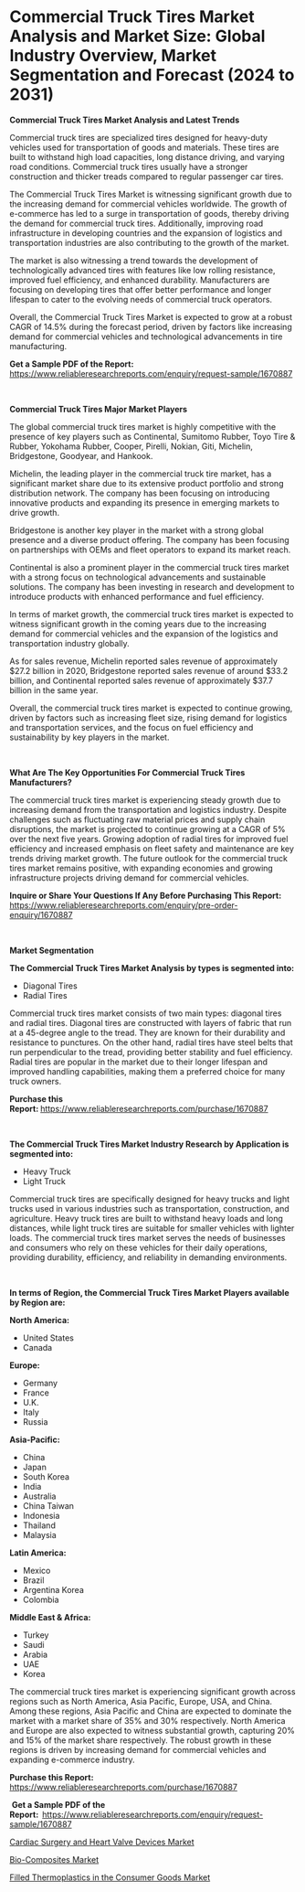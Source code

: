 <p><h1>Commercial Truck Tires Market Analysis and Market Size: Global Industry Overview, Market Segmentation and Forecast (2024 to 2031)</h1></p><p><strong>Commercial Truck Tires Market Analysis and Latest Trends</strong></p>
<p><p>Commercial truck tires are specialized tires designed for heavy-duty vehicles used for transportation of goods and materials. These tires are built to withstand high load capacities, long distance driving, and varying road conditions. Commercial truck tires usually have a stronger construction and thicker treads compared to regular passenger car tires.</p><p>The Commercial Truck Tires Market is witnessing significant growth due to the increasing demand for commercial vehicles worldwide. The growth of e-commerce has led to a surge in transportation of goods, thereby driving the demand for commercial truck tires. Additionally, improving road infrastructure in developing countries and the expansion of logistics and transportation industries are also contributing to the growth of the market.</p><p>The market is also witnessing a trend towards the development of technologically advanced tires with features like low rolling resistance, improved fuel efficiency, and enhanced durability. Manufacturers are focusing on developing tires that offer better performance and longer lifespan to cater to the evolving needs of commercial truck operators.</p><p>Overall, the Commercial Truck Tires Market is expected to grow at a robust CAGR of 14.5% during the forecast period, driven by factors like increasing demand for commercial vehicles and technological advancements in tire manufacturing.</p></p>
<p><strong>Get a Sample PDF of the Report:&nbsp;</strong> <a href="https://www.reliableresearchreports.com/enquiry/request-sample/1670887">https://www.reliableresearchreports.com/enquiry/request-sample/1670887</a></p>
<p>&nbsp;</p>
<p><strong>Commercial Truck Tires Major Market Players</strong></p>
<p><p>The global commercial truck tires market is highly competitive with the presence of key players such as Continental, Sumitomo Rubber, Toyo Tire & Rubber, Yokohama Rubber, Cooper, Pirelli, Nokian, Giti, Michelin, Bridgestone, Goodyear, and Hankook. </p><p>Michelin, the leading player in the commercial truck tire market, has a significant market share due to its extensive product portfolio and strong distribution network. The company has been focusing on introducing innovative products and expanding its presence in emerging markets to drive growth. </p><p>Bridgestone is another key player in the market with a strong global presence and a diverse product offering. The company has been focusing on partnerships with OEMs and fleet operators to expand its market reach. </p><p>Continental is also a prominent player in the commercial truck tires market with a strong focus on technological advancements and sustainable solutions. The company has been investing in research and development to introduce products with enhanced performance and fuel efficiency. </p><p>In terms of market growth, the commercial truck tires market is expected to witness significant growth in the coming years due to the increasing demand for commercial vehicles and the expansion of the logistics and transportation industry globally. </p><p>As for sales revenue, Michelin reported sales revenue of approximately $27.2 billion in 2020, Bridgestone reported sales revenue of around $33.2 billion, and Continental reported sales revenue of approximately $37.7 billion in the same year.</p><p>Overall, the commercial truck tires market is expected to continue growing, driven by factors such as increasing fleet size, rising demand for logistics and transportation services, and the focus on fuel efficiency and sustainability by key players in the market.</p></p>
<p>&nbsp;</p>
<p><strong>What Are The Key Opportunities For Commercial Truck Tires Manufacturers?</strong></p>
<p><p>The commercial truck tires market is experiencing steady growth due to increasing demand from the transportation and logistics industry. Despite challenges such as fluctuating raw material prices and supply chain disruptions, the market is projected to continue growing at a CAGR of 5% over the next five years. Growing adoption of radial tires for improved fuel efficiency and increased emphasis on fleet safety and maintenance are key trends driving market growth. The future outlook for the commercial truck tires market remains positive, with expanding economies and growing infrastructure projects driving demand for commercial vehicles.</p></p>
<p><strong>Inquire or Share Your Questions If Any Before Purchasing This Report:</strong> <a href="https://www.reliableresearchreports.com/enquiry/pre-order-enquiry/1670887">https://www.reliableresearchreports.com/enquiry/pre-order-enquiry/1670887</a></p>
<p>&nbsp;</p>
<p><strong>Market Segmentation</strong></p>
<p><strong>The Commercial Truck Tires Market Analysis by types is segmented into:</strong></p>
<p><ul><li>Diagonal Tires</li><li>Radial Tires</li></ul></p>
<p><p>Commercial truck tires market consists of two main types: diagonal tires and radial tires. Diagonal tires are constructed with layers of fabric that run at a 45-degree angle to the tread. They are known for their durability and resistance to punctures. On the other hand, radial tires have steel belts that run perpendicular to the tread, providing better stability and fuel efficiency. Radial tires are popular in the market due to their longer lifespan and improved handling capabilities, making them a preferred choice for many truck owners.</p></p>
<p><strong>Purchase this Report:&nbsp;</strong><a href="https://www.reliableresearchreports.com/purchase/1670887">https://www.reliableresearchreports.com/purchase/1670887</a></p>
<p>&nbsp;</p>
<p><strong>The Commercial Truck Tires Market Industry Research by Application is segmented into:</strong></p>
<p><ul><li>Heavy Truck</li><li>Light Truck</li></ul></p>
<p><p>Commercial truck tires are specifically designed for heavy trucks and light trucks used in various industries such as transportation, construction, and agriculture. Heavy truck tires are built to withstand heavy loads and long distances, while light truck tires are suitable for smaller vehicles with lighter loads. The commercial truck tires market serves the needs of businesses and consumers who rely on these vehicles for their daily operations, providing durability, efficiency, and reliability in demanding environments.</p></p>
<p>&nbsp;</p>
<p><strong>In terms of Region, the Commercial Truck Tires Market Players available by Region are:</strong></p>
<p>
    <p> <strong> North America: </strong>
        <ul>
            <li>United States</li>
            <li>Canada</li>
        </ul>
        </p> 
    <p> <strong> Europe: </strong>
        <ul>
            <li>Germany</li>
            <li>France</li>
            <li>U.K.</li>
            <li>Italy</li>
            <li>Russia</li>
        </ul>
        </p> 
    <p> <strong> Asia-Pacific: </strong>
        <ul>
            <li>China</li>
            <li>Japan</li>
            <li>South Korea</li>
            <li>India</li>
            <li>Australia</li>
            <li>China Taiwan</li>
            <li>Indonesia</li>
            <li>Thailand</li>
            <li>Malaysia</li>
        </ul>
        </p> 
    <p> <strong> Latin America: </strong>
        <ul>
            <li>Mexico</li>
            <li>Brazil</li>
            <li>Argentina Korea</li>
            <li>Colombia</li>
        </ul>
        </p> 
    <p> <strong> Middle East & Africa: </strong>
        <ul>
            <li>Turkey</li>
            <li>Saudi</li>
            <li>Arabia</li>
            <li>UAE</li>
            <li>Korea</li>
        </ul>
    </p>
    </p>
<p><p>The commercial truck tires market is experiencing significant growth across regions such as North America, Asia Pacific, Europe, USA, and China. Among these regions, Asia Pacific and China are expected to dominate the market with a market share of 35% and 30% respectively. North America and Europe are also expected to witness substantial growth, capturing 20% and 15% of the market share respectively. The robust growth in these regions is driven by increasing demand for commercial vehicles and expanding e-commerce industry.</p></p>
<p><strong>Purchase this Report: </strong><a href="https://www.reliableresearchreports.com/purchase/1670887">https://www.reliableresearchreports.com/purchase/1670887</a></p>
<p>&nbsp;<strong>Get a Sample PDF of the Report:&nbsp;&nbsp;</strong><a href="https://www.reliableresearchreports.com/enquiry/request-sample/1670887">https://www.reliableresearchreports.com/enquiry/request-sample/1670887</a></p>
<p><strong></strong></p>
<p><p><a href="https://view.publitas.com/reportprime-1/cardiac-surgery-and-heart-valve-devices-market-share-market-new-trends-analysis-report-by-type-by-application-by-end-use-by-region-and-segment-forecasts-2023-2030/">Cardiac Surgery and Heart Valve Devices Market</a></p><p><a href="https://view.publitas.com/reportprime-1/bio-composites-market-size-evaluating-its-market-trends-growth-and-projections-2023-2030/">Bio-Composites Market</a></p><p><a href="https://view.publitas.com/reportprime-1/filled-thermoplastics-in-the-consumer-goods-market-research-report-the-key-to-successful-business-strategy-forecasted-for-period-from-2023-2030/">Filled Thermoplastics in the Consumer Goods Market</a></p></p>